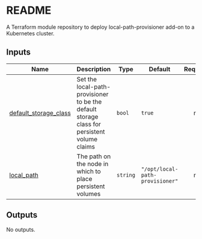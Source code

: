# README
A Terraform module repository to deploy local-path-provisioner add-on to a Kubernetes cluster.

<!-- BEGIN_TF_DOCS -->
## Inputs

| Name | Description | Type | Default | Required |
|------|-------------|------|---------|:--------:|
| <a name="input_default_storage_class"></a> [default\_storage\_class](#input\_default\_storage\_class) | Set the local-path-provisioner to be the default storage class for persistent volume claims | `bool` | `true` | no |
| <a name="input_local_path"></a> [local\_path](#input\_local\_path) | The path on the node in which to place persistent volumes | `string` | `"/opt/local-path-provisioner"` | no |

## Outputs

No outputs.
<!-- END_TF_DOCS -->